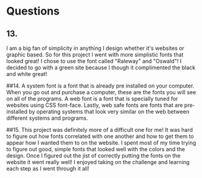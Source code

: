 # Questions
## 13.
I am a big fan of simplicity in anything I design whether it's websites or graphic based. So for this project I went with more simplistic fonts that looked great! I chose to use the font called "Raleway" and "Oswald"! I decided to go with a green site because I though it complimented the black and white great!

##14.
A system font is a font that is already pre installed on your computer. When you go out and purchase a computer, these are the fonts you will see on all of the programs. A web font is a font that is specially tuned for websites using CSS font-face. Lastly, web safe fonts are fonts that are pre-installed by operating systems that look very similar on the web between different systems and programs.

##15.
This project was definitely more of a difficult one for me! It was hard to figure out how fonts correlated with one another and how to get them to appear how I wanted them to on the website. I spent most of my time trying to figure out good, simple fonts that looked well with the colors and the design. Once I figured out the jist of correctly putting the fonts on the website it went really well! I enjoyed taking on the challenge and learning each step as I went through it all!
